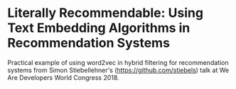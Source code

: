 # Literally Recommendable: Using Text Embedding Algorithms in Recommendation Systems
Practical example of using word2vec in hybrid filtering for recommendation systems from Simon Stiebellehner's (https://github.com/stiebels) talk at We Are Developers World Congress 2018.
